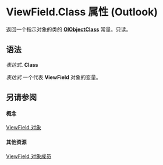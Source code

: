 
# ViewField.Class 属性 (Outlook)

返回一个指示对象的类的  **[OlObjectClass](33d724b3-df3c-2a7f-a80f-93b66d96f588.md)** 常量。只读。


## 语法

 _表达式_. **Class**

 _表达式_ 一个代表 **ViewField** 对象的变量。


## 另请参阅


#### 概念


[ViewField 对象](997319f0-7ff3-a712-8484-2e442965e187.md)
#### 其他资源


[ViewField 对象成员](7269ccc0-7dca-f0ce-2aed-b6cc7b435cf7.md)